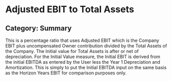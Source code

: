 # Adjusted EBIT to Total Assets
## Category: Summary
This is a percentage ratio that uses Adjusted EBIT which is the Company EBIT plus uncompensated Owner contribution divided by the Total Assets of the Company. The Initial value for Total Assets is after or net of depreciation.
For the Initial Value measure, the Initial EBIT is derived from the initial EBITDA as entered by the User less the Year 1 Depreciation and Amortization. This is simply to put the Initial EBITDA input on the same basis as the Horizon Years EBIT for comparison purposes only.
